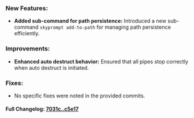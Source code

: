 ### **New Features:**
- **Added sub-command for path persistence:** Introduced a new sub-command `skyprompt add-to-path` for managing path persistence efficiently.

### **Improvements:**
- **Enhanced auto destruct behavior:** Ensured that all pipes stop correctly when auto destruct is initiated.

### **Fixes:**
- No specific fixes were noted in the provided commits.

#### **Full Changelog:** [7031c..c5e17](https://github.com/mediar-ai/skyprompt/compare/7031c..c5e17)

